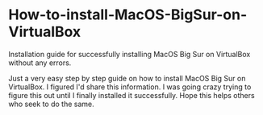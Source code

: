 # How-to-install-MacOS-BigSur-on-VirtualBox
Installation guide for successfully installing MacOS Big Sur on VirtualBox without any errors.

Just a very easy step by step guide on how to install MacOS Big Sur on VirtualBox. I figured I'd share this information. I was going crazy trying to figure this out until I finally installed it successfully. Hope this helps others who seek to do the same.
